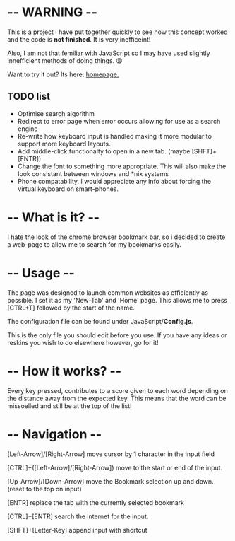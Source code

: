 # -- WARNING --
This is a project I have put together quickly to see how this concept
worked and the code is **not finished**. It is very inefficeint!


Also, I am not that femiliar with JavaScript so I may have used slightly innefficient
methods of doing things. :tired_face:

Want to try it out? Its here: [homepage.](http://szy.wtf/projects/homepage./)

## TODO list
* Optimise search algorithm
* Redirect to error page when error occurs allowing for use as a search engine
* Re-write how keyboard input is handled making it more modular to support more 
keyboard layouts.
* Add middle-click functionalty to open in a new tab. (maybe [SHFT]+[ENTR])
* Change the font to something more appropriate. This will also make the look
consistant between windows and \*nix systems
* Phone compatability. I would appreciate any info about forcing the virtual
keyboard on smart-phones.

# -- What is it? --
I hate the look of the chrome browser bookmark bar,
so i decided to create a web-page to allow me to search
for my bookmarks easily.
		
# -- Usage --
The page was designed to launch common websites as
efficiently as possible. I set it as my 'New-Tab'
and 'Home' page. This allows me to press 
[CTRL+T] followed by the start of the name.

The configuration file can be found under JavaScript/**Config.js**.


This is the only file you should edit before you use.
If you have any ideas or reskins you wish to do elsewhere however,
go for it!
		
# -- How it works? --
Every key pressed, contributes to a score given to 
each word depending on the distance away from the 
expected key. This means that the word can be
missoelled and still be at the top of the list!
		
# -- Navigation --
[Left-Arrow]/[Right-Arrow] move cursor by 1 character
in the input field
		
[CTRL]+([Left-Arrow]/[Right-Arrow]) move to the start
or end of the input.
		
[Up-Arrow]/[Down-Arrow] move the Bookmark selection
up and down. (reset to the top on input)
		
[ENTR] replace the tab with the currently selected
bookmark
		
[CTRL]+[ENTR] search the internet for the input.

[SHFT]+[Letter-Key] append input with shortcut
